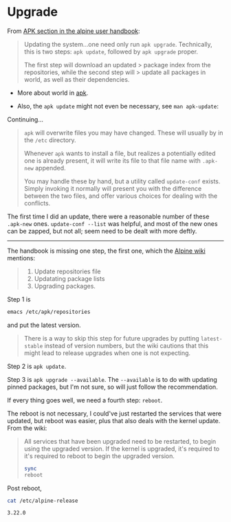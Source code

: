# Upgrade

From [APK section in the alpine user
handbook](https://docs.alpinelinux.org/user-handbook/0.1a/Working/apk.html):

> Updating the system...one need only run `apk upgrade`. Technically,
> this is two steps: `apk update`, followed by `apk upgrade` proper.
>
> The first step will download an updated > package index from the
> repositories, while the second step will > update all packages in
> world, as well as their dependencies.

* More about world in [apk](apk.html).

* Also, the `apk update` might not even be necessary, see `man apk-update`:

Continuing...

> `apk` will overwrite files you may have changed. These will usually
> by in the `/etc` directory.
>
> Whenever `apk` wants to install a file, but realizes a potentially
> edited one is already present, it will write its file to that file
> name with `.apk-new` appended.
>
> You may handle these by hand, but a utility called `update-conf`
> exists. Simply invoking it normally will present you with the
> difference between the two files, and offer various choices for
> dealing with the conflicts.

The first time I did an update, there were a reasonable number of
these `.apk-new` ones. `update-conf --list` was helpful, and most of
the new ones can be zapped, but not all; seem need to be dealt with
more deftly.

---

The handbook is missing one step, the first one, which the [Alpine
wiki](https://wiki.alpinelinux.org/wiki/Upgrading_Alpine_Linux_to_a_new_release_branch)
mentions:

> 1. Update repositories file
> 2. Updatating package lists
> 3. Upgrading packages.

Step 1 is
```sh
emacs /etc/apk/repositories
```
and put the latest version.

> There is a way to skip this step for future upgrades by putting
> `latest-stable` instead of version numbers, but the wiki cautions
> that this might lead to release upgrades when one is not expecting.

Step 2 is `apk update`.

Step 3 is `apk upgrade --available`. The `--available` is to do with
updating pinned packages, but I'm not sure, so will just follow the
recommendation.

If every thing goes well, we need a fourth step: `reboot`.

The reboot is not necessary, I could've just restarted the services
that were updated, but reboot was easier, plus that also deals with
the kernel update. From the wiki:

>  All services that have been upgraded need to be restarted, to begin
> using the upgraded version. If the kernel is upgraded, it's required
> to it's required to reboot to begin the upgraded version.
>
> ```sh
> sync
> reboot
> ```

Post reboot, 

```sh
cat /etc/alpine-release
```
```
3.22.0
```



